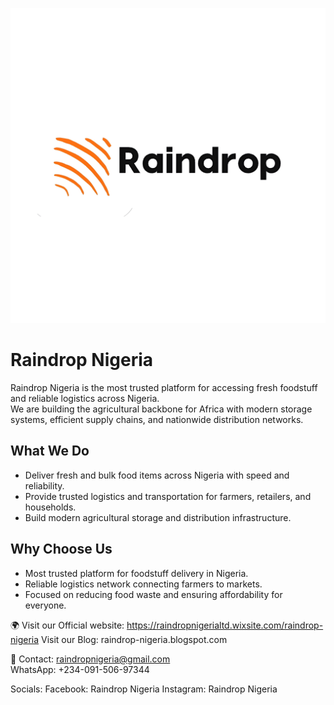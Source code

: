 ![Raindrop Logo](https://github.com/raindropnigeria/raindropnigeria/blob/main/raindrop-logo.jpg)
# Raindrop Nigeria

Raindrop Nigeria is the most trusted platform for accessing fresh foodstuff and reliable logistics across Nigeria.  
We are building the agricultural backbone for Africa with modern storage systems, efficient supply chains, and nationwide distribution networks.  

## What We Do
- Deliver fresh and bulk food items across Nigeria with speed and reliability.  
- Provide trusted logistics and transportation for farmers, retailers, and households.  
- Build modern agricultural storage and distribution infrastructure.  

## Why Choose Us
- Most trusted platform for foodstuff delivery in Nigeria.  
- Reliable logistics network connecting farmers to markets.  
- Focused on reducing food waste and ensuring affordability for everyone.  

🌍 Visit our Official website: https://raindropnigerialtd.wixsite.com/raindrop-nigeria
Visit our Blog:
raindrop-nigeria.blogspot.com

📧 Contact: raindropnigeria@gmail.com  
WhatsApp: +234-091-506-97344

Socials:
Facebook: Raindrop Nigeria 
Instagram: Raindrop Nigeria 
